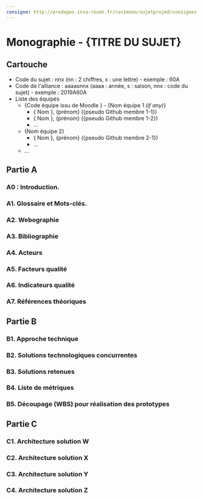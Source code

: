 ```yaml
---
consigne: http://prodageo.insa-rouen.fr/casimono/sujetprojmd/consignes.html
---
```

# Monographie - {TITRE DU SUJET}

## Cartouche

 - Code du sujet : nnx (nn : 2 chiffres, x : une lettre) - exemple : 60A 
 - Code de l'alliance : aaaasnnx (aaaa : année, s : saison, nnx : code du sujet) - exemple : 2019A60A
 - Liste des équipes
   - {Code équipe issu de Moodle } - {Nom équipe 1 _(if any)_}
     - { Nom }, {prénom} ({pseudo Github membre 1-1})
     - { Nom }, {prénom} ({pseudo Github membre 1-2})
     - ...
   - {Nom équipe 2}
     - { Nom }, {prénom} ({pseudo Github membre 2-1})
     - ...
   - ...
## Partie A

### A0 : Introduction.

### A1. Glossaire et Mots-clés.

### A2. Webographie

### A3. Bibliographie

### A4. Acteurs

### A5. Facteurs qualité

### A6. Indicateurs qualité

### A7. Références théoriques

## Partie B

### B1. Approche technique

### B2. Solutions technologiques concurrentes

### B3. Solutions retenues

### B4. Liste de métriques

### B5. Découpage (WBS) pour réalisation des prototypes

## Partie C

### C1. Architecture solution W

### C2. Architecture solution X

### C3. Architecture solution Y

### C4. Architecture solution Z
